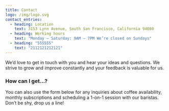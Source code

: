```yaml
---
title: Contact
logo: /img/logo.svg
contact_entries:
  - heading: Location
    text: 3153 Lynn Avenue, South San Francisco, California 94080
  - heading: Working hours
    text: "Monday – Saturday: 9AM – 7PM We’re closed on Sundays"
  - heading: "555555"
    text: "2112121212121"
---
```


We’d love to get in touch with you and hear your ideas and
questions. We strive to grow and improve constantly and your feedback
is valuable for us.

<h3 class="f4 b lh-title mb2">How can I get…?</h3>

You can also use the form below for any inquiries about coffee
availability, monthly subscriptions and scheduling a 1-on-1 session
with our baristas. Don’t be shy, drop us a line!
